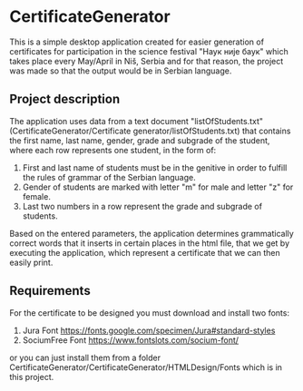 # CertificateGenerator

This is a simple desktop application created for easier generation of certificates for participation in the science festival "Наук није баук" which takes place every May/April
in Niš, Serbia and for that reason, the project was made so that the output would be in Serbian language.

## Project description

The application uses data from a text document "listOfStudents.txt" (CertificateGenerator/Certificate generator/listOfStudents.txt) that contains the first name, last name, gender, grade and subgrade
of the student, where each row represents one student, in the form of:

1. First and last name of students must be in the genitive in order to fulfill the rules of grammar of the Serbian language.
2. Gender of students are marked with letter "m" for male and letter "z" for female.
3. Last two numbers in a row represent the grade and subgrade of students.

Based on the entered parameters, the application determines grammatically correct words that it inserts in certain places in the html file, that we get by executing the application, 
which represent a certificate that we can then easily print.

## Requirements

For the certificate to be designed you must download and install two fonts:

1. Jura Font https://fonts.google.com/specimen/Jura#standard-styles
2. SociumFree Font https://www.fontslots.com/socium-font/

or you can just install them from a folder CertificateGenerator/CertificateGenerator/HTMLDesign/Fonts which is in this project.
